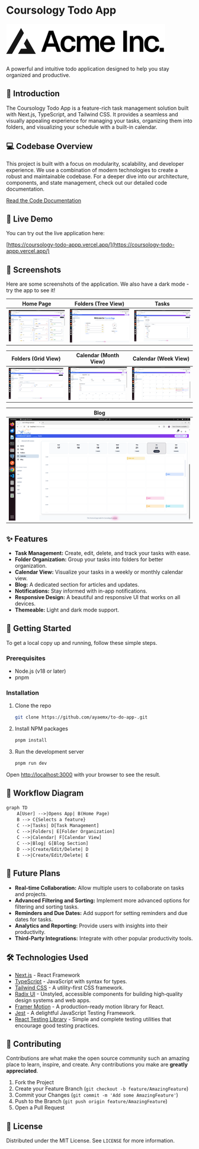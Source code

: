 #  Coursology Todo App

![Coursology Logo](public/placeholder-logo.svg)

A powerful and intuitive todo application designed to help you stay organized and productive.

## 🚀 Introduction

The Coursology Todo App is a feature-rich task management solution built with Next.js, TypeScript, and Tailwind CSS. It provides a seamless and visually appealing experience for managing your tasks, organizing them into folders, and visualizing your schedule with a built-in calendar.

## 💻 Codebase Overview

This project is built with a focus on modularity, scalability, and developer experience. We use a combination of modern technologies to create a robust and maintainable codebase. For a deeper dive into our architecture, components, and state management, check out our detailed code documentation.

[Read the Code Documentation](./docs/CODE_DOCUMENTATION.md)

## 🚀 Live Demo

You can try out the live application here:

[https://coursology-todo-appp.vercel.app/](https://coursology-todo-appp.vercel.app/)

## 📸 Screenshots

Here are some screenshots of the application. We also have a dark mode - try the app to see it!

| Home Page                                       | Folders (Tree View)                               | Tasks                                           |
| ----------------------------------------------- | ------------------------------------------------- | ----------------------------------------------- |
| ![Home Page](public/screenshots/screenshot-1.png) | ![Folders (Tree View)](public/screenshots/screenshot-2.png) | ![Tasks](public/screenshots/screenshot-3.png) |

| Folders (Grid View)                               | Calendar (Month View)                                   | Calendar (Week View)                                  |
| ------------------------------------------------- | ------------------------------------------------------- | ----------------------------------------------------- |
| ![Folders (Grid View)](public/screenshots/screenshot-4.png) | ![Calendar (Month View)](public/screenshots/screenshot-5.png) | ![Calendar (Week View)](public/screenshots/screenshot-6.png) |

| Blog                                          |
| --------------------------------------------- |
| ![Blog](public/screenshots/screenshot-7.png) |

## ✨ Features

*   **Task Management:** Create, edit, delete, and track your tasks with ease.
*   **Folder Organization:** Group your tasks into folders for better organization.
*   **Calendar View:** Visualize your tasks in a weekly or monthly calendar view.
*   **Blog:** A dedicated section for articles and updates.
*   **Notifications:** Stay informed with in-app notifications.
*   **Responsive Design:** A beautiful and responsive UI that works on all devices.
*   **Themeable:** Light and dark mode support.

## 🏁 Getting Started

To get a local copy up and running, follow these simple steps.

### Prerequisites

*   Node.js (v18 or later)
*   pnpm

### Installation

1.  Clone the repo
    ```sh
    git clone https://github.com/ayaemx/to-do-app-.git
    ```
2.  Install NPM packages
    ```sh
    pnpm install
    ```
3.  Run the development server
    ```sh
    pnpm run dev
    ```

Open [http://localhost:3000](http://localhost:3000) with your browser to see the result.

## 🌊 Workflow Diagram

```mermaid
graph TD
    A[User] -->|Opens App| B(Home Page)
    B --> C{Selects a feature}
    C -->|Tasks| D[Task Management]
    C -->|Folders| E[Folder Organization]
    C -->|Calendar| F[Calendar View]
    C -->|Blog| G[Blog Section]
    D -->|Create/Edit/Delete| D
    E -->|Create/Edit/Delete| E
```

## 🔮 Future Plans

*   **Real-time Collaboration:** Allow multiple users to collaborate on tasks and projects.
*   **Advanced Filtering and Sorting:** Implement more advanced options for filtering and sorting tasks.
*   **Reminders and Due Dates:** Add support for setting reminders and due dates for tasks.
*   **Analytics and Reporting:** Provide users with insights into their productivity.
*   **Third-Party Integrations:** Integrate with other popular productivity tools.

## 🛠️ Technologies Used

*   [Next.js](https://nextjs.org/) - React Framework
*   [TypeScript](https://www.typescriptlang.org/) - JavaScript with syntax for types.
*   [Tailwind CSS](https://tailwindcss.com/) - A utility-first CSS framework.
*   [Radix UI](https://www.radix-ui.com/) - Unstyled, accessible components for building high‑quality design systems and web apps.
*   [Framer Motion](https://www.framer.com/motion/) - A production-ready motion library for React.
*   [Jest](https://jestjs.io/) - A delightful JavaScript Testing Framework.
*   [React Testing Library](https://testing-library.com/docs/react-testing-library/intro/) - Simple and complete testing utilities that encourage good testing practices.

## 🤝 Contributing

Contributions are what make the open source community such an amazing place to learn, inspire, and create. Any contributions you make are **greatly appreciated**.

1.  Fork the Project
2.  Create your Feature Branch (`git checkout -b feature/AmazingFeature`)
3.  Commit your Changes (`git commit -m 'Add some AmazingFeature'`)
4.  Push to the Branch (`git push origin feature/AmazingFeature`)
5.  Open a Pull Request

## 📄 License

Distributed under the MIT License. See `LICENSE` for more information.
